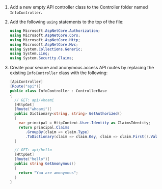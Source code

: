 1. Add a new empty API controller class to the Controller folder named `InfoController`.
2. Add the following `using` statements to the top of the file:

   ```csharp
   using Microsoft.AspNetCore.Authorization;
   using Microsoft.AspNetCore.Cors;
   using Microsoft.AspNetCore.Http;
   using Microsoft.AspNetCore.Mvc;
   using System.Collections.Generic;
   using System.Linq;
   using System.Security.Claims;
   ```

2. Create your secure and anonymous access API routes by replacing the existing `InfoController` class with the following:

   ```csharp
   [ApiController]
   [Route("api")]
   public class InfoController : ControllerBase
   {
     // GET: api/whoami
     [HttpGet]
     [Route("whoami")]
     public Dictionary<string, string> GetAuthorized()
     {
       var principal = HttpContext.User.Identity as ClaimsIdentity;
       return principal.Claims
          .GroupBy(claim => claim.Type)
          .ToDictionary(claim => claim.Key, claim => claim.First().Value);
     }

     // GET: api/hello
     [HttpGet]
     [Route("hello")]
     public string GetAnonymous()
     {
       return "You are anonymous";
     }
   }
   ```